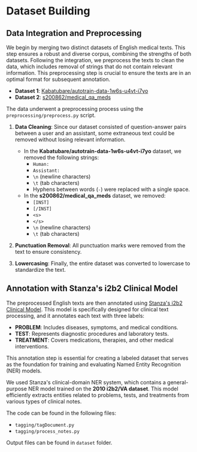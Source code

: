 # Dataset Building


## Data Integration and Preprocessing

We begin by merging two distinct datasets of English medical texts. This step ensures a robust and diverse corpus, combining the strengths of both datasets. Following the integration, we preprocess the texts to clean the data, which includes removal of strings that do not contain relevant information. This preprocessing step is crucial to ensure the texts are in an optimal format for subsequent annotation.

- **Dataset 1**: [Kabatubare/autotrain-data-1w6s-u4vt-i7yo](https://huggingface.co/datasets/Kabatubare/autotrain-data-1w6s-u4vt-i7yo)
- **Dataset 2**: [s200862/medical_qa_meds](https://huggingface.co/datasets/s200862/medical_qa_meds)

The data underwent a preprocessing process using the `preprocessing/preprocess.py` script.
1. **Data Cleaning**: Since our dataset consisted of question-answer pairs between a user and an assistant, some extraneous text could be removed without losing relevant information.
   - In the **Kabatubare/autotrain-data-1w6s-u4vt-i7yo** dataset, we removed the following strings:
     - `Human:`
     - `Assistant:`
     - `\n` (newline characters)
     - `\t` (tab characters)
     - Hyphens between words (`-`) were replaced with a single space.
   - In the **s200862/medical_qa_meds** dataset, we removed:
     - `[INST]`
     - `[/INST]`
     - `<s>`
     - `</s>`
     - `\n` (newline characters)
     - `\t` (tab characters)

2. **Punctuation Removal**: All punctuation marks were removed from the text to ensure consistency.

3. **Lowercasing**: Finally, the entire dataset was converted to lowercase to standardize the text.


## Annotation with Stanza's i2b2 Clinical Model

The preprocessed English texts are then annotated using [Stanza's i2b2 Clinical Model](https://stanfordnlp.github.io/stanza/available_biomed_models.html). This model is specifically designed for clinical text processing, and it annotates each text with three labels:
   - **PROBLEM**: Includes diseases, symptoms, and medical conditions.
   - **TEST**: Represents diagnostic procedures and laboratory tests.
   - **TREATMENT**: Covers medications, therapies, and other medical interventions.

This annotation step is essential for creating a labeled dataset that serves as the foundation for training and evaluating Named Entity Recognition (NER) models.

We used Stanza's clinical-domain NER system, which contains a general-purpose NER model trained on the **2010 i2b2/VA dataset**. This model efficiently extracts entities related to problems, tests, and treatments from various types of clinical notes.

The code can be found in the following files:
- `tagging/tagDocument.py`
- `tagging/process_notes.py`

Output files can be found in `dataset` folder.

